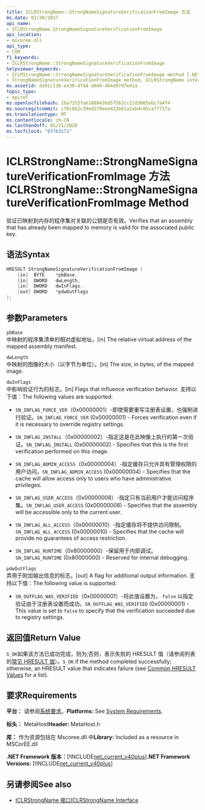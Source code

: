 ```yaml
---
title: ICLRStrongName::StrongNameSignatureVerificationFromImage 方法
ms.date: 03/30/2017
api_name:
- ICLRStrongName.StrongNameSignatureVerificationFromImage
api_location:
- mscoree.dll
api_type:
- COM
f1_keywords:
- ICLRStrongName::StrongNameSignatureVerificationFromImage
helpviewer_keywords:
- ICLRStrongName::StrongNameSignatureVerificationFromImage method [.NET Framework hosting]
- StrongNameSignatureVerificationFromImage method, ICLRStrongName interface [.NET Framework hosting]
ms.assetid: da91c138-ee30-4fd4-a040-464d97d7e41a
topic_type:
- apiref
ms.openlocfilehash: 1ba7355fae1888436d57562cc21d3865ebc7a4f4
ms.sourcegitcommit: c76c8b2c39ed2f0eee422b61a2ab4c05ca7771fa
ms.translationtype: MT
ms.contentlocale: zh-CN
ms.lasthandoff: 05/21/2020
ms.locfileid: "83763171"
---
```

# <a name="iclrstrongnamestrongnamesignatureverificationfromimage-method"></a><span data-ttu-id="81d46-102">ICLRStrongName::StrongNameSignatureVerificationFromImage 方法</span><span class="sxs-lookup"><span data-stu-id="81d46-102">ICLRStrongName::StrongNameSignatureVerificationFromImage Method</span></span>
<span data-ttu-id="81d46-103">验证已映射到内存的程序集对关联的公钥是否有效。</span><span class="sxs-lookup"><span data-stu-id="81d46-103">Verifies that an assembly that has already been mapped to memory is valid for the associated public key.</span></span>  
  
## <a name="syntax"></a><span data-ttu-id="81d46-104">语法</span><span class="sxs-lookup"><span data-stu-id="81d46-104">Syntax</span></span>  
  
```cpp  
HRESULT StrongNameSignatureVerificationFromImage (  
    [in]  BYTE    *pbBase,  
    [in]  DWORD   dwLength,  
    [in]  DWORD   dwInFlags,  
    [out] DWORD   *pdwOutFlags  
);  
```  
  
## <a name="parameters"></a><span data-ttu-id="81d46-105">参数</span><span class="sxs-lookup"><span data-stu-id="81d46-105">Parameters</span></span>  
 `pbBase`  
 <span data-ttu-id="81d46-106">中映射的程序集清单的相对虚拟地址。</span><span class="sxs-lookup"><span data-stu-id="81d46-106">[in] The relative virtual address of the mapped assembly manifest.</span></span>  
  
 `dwLength`  
 <span data-ttu-id="81d46-107">中映射的图像的大小（以字节为单位）。</span><span class="sxs-lookup"><span data-stu-id="81d46-107">[in] The size, in bytes, of the mapped image.</span></span>  
  
 `dwInFlags`  
 <span data-ttu-id="81d46-108">中影响验证行为的标志。</span><span class="sxs-lookup"><span data-stu-id="81d46-108">[in] Flags that influence verification behavior.</span></span> <span data-ttu-id="81d46-109">支持以下值：</span><span class="sxs-lookup"><span data-stu-id="81d46-109">The following values are supported:</span></span>  
  
- <span data-ttu-id="81d46-110">`SN_INFLAG_FORCE_VER`（0x00000001）-即使需要重写注册表设置，也强制进行验证。</span><span class="sxs-lookup"><span data-stu-id="81d46-110">`SN_INFLAG_FORCE_VER` (0x00000001) - Forces verification even if it is necessary to override registry settings.</span></span>  
  
- <span data-ttu-id="81d46-111">`SN_INFLAG_INSTALL`（0x00000002）-指定这是在此映像上执行的第一次验证。</span><span class="sxs-lookup"><span data-stu-id="81d46-111">`SN_INFLAG_INSTALL` (0x00000002) - Specifies that this is the first verification performed on this image.</span></span>  
  
- <span data-ttu-id="81d46-112">`SN_INFLAG_ADMIN_ACCESS`（0x00000004）-指定缓存只允许具有管理权限的用户访问。</span><span class="sxs-lookup"><span data-stu-id="81d46-112">`SN_INFLAG_ADMIN_ACCESS` (0x00000004) - Specifies that the cache will allow access only to users who have administrative privileges.</span></span>  
  
- <span data-ttu-id="81d46-113">`SN_INFLAG_USER_ACCESS`（0x00000008）-指定只有当前用户才能访问程序集。</span><span class="sxs-lookup"><span data-stu-id="81d46-113">`SN_INFLAG_USER_ACCESS` (0x00000008) - Specifies that the assembly will be accessible only to the current user.</span></span>  
  
- <span data-ttu-id="81d46-114">`SN_INFLAG_ALL_ACCESS`（0x00000010）-指定缓存将不提供访问限制。</span><span class="sxs-lookup"><span data-stu-id="81d46-114">`SN_INFLAG_ALL_ACCESS` (0x00000010) - Specifies that the cache will provide no guarantees of access restriction.</span></span>  
  
- <span data-ttu-id="81d46-115">`SN_INFLAG_RUNTIME`（0x80000000）-保留用于内部调试。</span><span class="sxs-lookup"><span data-stu-id="81d46-115">`SN_INFLAG_RUNTIME` (0x80000000) - Reserved for internal debugging.</span></span>  
  
 `pdwOutFlags`  
 <span data-ttu-id="81d46-116">弄用于附加输出信息的标志。</span><span class="sxs-lookup"><span data-stu-id="81d46-116">[out] A flag for additional output information.</span></span> <span data-ttu-id="81d46-117">支持以下值：</span><span class="sxs-lookup"><span data-stu-id="81d46-117">The following value is supported:</span></span>  
  
- <span data-ttu-id="81d46-118">`SN_OUTFLAG_WAS_VERIFIED`（0x00000001）-将此值设置为， `false` 以指定验证由于注册表设置而成功。</span><span class="sxs-lookup"><span data-stu-id="81d46-118">`SN_OUTFLAG_WAS_VERIFIED` (0x00000001) - This value is set to `false` to specify that the verification succeeded due to registry settings.</span></span>  
  
## <a name="return-value"></a><span data-ttu-id="81d46-119">返回值</span><span class="sxs-lookup"><span data-stu-id="81d46-119">Return Value</span></span>  
 <span data-ttu-id="81d46-120">`S_OK`如果该方法已成功完成，则为;否则，表示失败的 HRESULT 值（请参阅列表的[常见 HRESULT 值](/windows/win32/seccrypto/common-hresult-values)）。</span><span class="sxs-lookup"><span data-stu-id="81d46-120">`S_OK` if the method completed successfully; otherwise, an HRESULT value that indicates failure (see [Common HRESULT Values](/windows/win32/seccrypto/common-hresult-values) for a list).</span></span>  
  
## <a name="requirements"></a><span data-ttu-id="81d46-121">要求</span><span class="sxs-lookup"><span data-stu-id="81d46-121">Requirements</span></span>  
 <span data-ttu-id="81d46-122">**平台：** 请参阅[系统要求](../../get-started/system-requirements.md)。</span><span class="sxs-lookup"><span data-stu-id="81d46-122">**Platforms:** See [System Requirements](../../get-started/system-requirements.md).</span></span>  
  
 <span data-ttu-id="81d46-123">**标头：** MetaHost</span><span class="sxs-lookup"><span data-stu-id="81d46-123">**Header:** MetaHost.h</span></span>  
  
 <span data-ttu-id="81d46-124">**库：** 作为资源包括在 Mscoree.dll 中</span><span class="sxs-lookup"><span data-stu-id="81d46-124">**Library:** Included as a resource in MSCorEE.dll</span></span>  
  
 <span data-ttu-id="81d46-125">**.NET Framework 版本：**[!INCLUDE[net_current_v40plus](../../../../includes/net-current-v40plus-md.md)]</span><span class="sxs-lookup"><span data-stu-id="81d46-125">**.NET Framework Versions:** [!INCLUDE[net_current_v40plus](../../../../includes/net-current-v40plus-md.md)]</span></span>  
  
## <a name="see-also"></a><span data-ttu-id="81d46-126">另请参阅</span><span class="sxs-lookup"><span data-stu-id="81d46-126">See also</span></span>

- [<span data-ttu-id="81d46-127">ICLRStrongName 接口</span><span class="sxs-lookup"><span data-stu-id="81d46-127">ICLRStrongName Interface</span></span>](iclrstrongname-interface.md)
